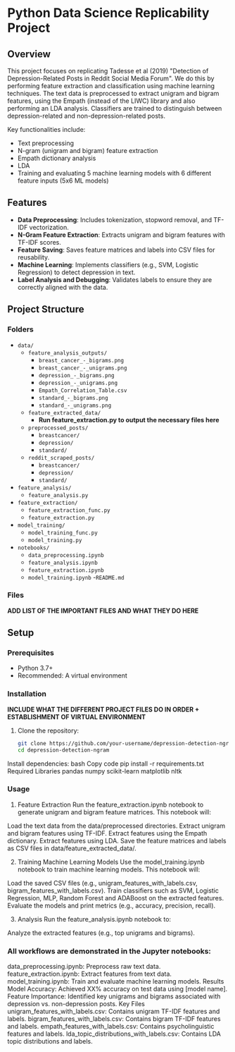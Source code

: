 # Python Data Science Replicability Project

## Overview
This project focuses on replicating Tadesse et al (2019) "Detection of Depression-Related Posts in Reddit Social Media Forum". We do this by performing feature extraction and classification using machine learning techniques. The text data is preprocessed to extract unigram and bigram features, using the Empath (instead of the LIWC) library and also performing an LDA analysis. Classifiers are trained to distinguish between depression-related and non-depression-related posts.

Key functionalities include:
- Text preprocessing
- N-gram (unigram and bigram) feature extraction
- Empath dictionary analysis
- LDA
- Training and evaluating 5 machine learning models with 6 different feature inputs (5x6 ML models)

  
## Features
- **Data Preprocessing**: Includes tokenization, stopword removal, and TF-IDF vectorization.
- **N-Gram Feature Extraction**: Extracts unigram and bigram features with TF-IDF scores.
- **Feature Saving**: Saves feature matrices and labels into CSV files for reusability.
- **Machine Learning**: Implements classifiers (e.g., SVM, Logistic Regression) to detect depression in text.
- **Label Analysis and Debugging**: Validates labels to ensure they are correctly aligned with the data.

## Project Structure

### Folders
- `data/`
  - `feature_analysis_outputs/`
    - `breast_cancer_-_bigrams.png`
    - `breast_cancer_-_unigrams.png`
    - `depression_-_bigrams.png`
    - `depression_-_unigrams.png`
    - `Empath_Correlation_Table.csv`
    - `standard_-_bigrams.png`
    - `standard_-_unigrams.png`
  - `feature_extracted_data/`
    - **Run feature_extraction.py to output the necessary files here**
  - `preprocessed_posts/`
    - `breastcancer/`
    - `depression/`
    - `standard/`
  - `reddit_scraped_posts/`
    - `breastcancer/`
    - `depression/`
    - `standard/`
- `feature_analysis/`
  - `feature_analysis.py`
- `feature_extraction/`
  - `feature_extraction_func.py`
  - `feature_extraction.py`
- `model_training/`
  - `model_training_func.py`
  - `model_training.py`
- `notebooks/`
  - `data_preprocessing.ipynb`
  - `feature_analysis.ipynb`
  - `feature_extraction.ipynb`
  - `model_training.ipynb`
-`README.md`

### Files 

**ADD LIST OF THE IMPORTANT FILES AND WHAT THEY DO HERE**

## Setup

### Prerequisites
- Python 3.7+
- Recommended: A virtual environment

### Installation

**INCLUDE WHAT THE DIFFERENT PROJECT FILES DO IN ORDER + ESTABLISHMENT OF VIRTUAL ENVIRONMENT**

1. Clone the repository:
   ```bash
   git clone https://github.com/your-username/depression-detection-ngram.git
   cd depression-detection-ngram
Install dependencies:
bash
Copy code
pip install -r requirements.txt
Required Libraries
pandas
numpy
scikit-learn
matplotlib
nltk

### Usage
1. Feature Extraction
Run the feature_extraction.ipynb notebook to generate unigram and bigram feature matrices. This notebook will:

Load the text data from the data/preprocessed directories.
Extract unigram and bigram features using TF-IDF. Extract features using the Empath dictionary. Extract features using LDA.
Save the feature matrices and labels as CSV files in data/feature_extracted_data/.

2. Training Machine Learning Models
Use the model_training.ipynb notebook to train machine learning models. This notebook will:

Load the saved CSV files (e.g., unigram_features_with_labels.csv, bigram_features_with_labels.csv).
Train classifiers such as SVM, Logistic Regression, MLP, Random Forest and ADABoost on the extracted features.
Evaluate the models and print metrics (e.g., accuracy, precision, recall).

3. Analysis
Run the feature_analysis.ipynb notebook to:

Analyze the extracted features (e.g., top unigrams and bigrams).


### All workflows are demonstrated in the Jupyter notebooks:

data_preprocessing.ipynb: Preprocess raw text data.
feature_extraction.ipynb: Extract features from text data.
model_training.ipynb: Train and evaluate machine learning models.
Results
Model Accuracy: Achieved XX% accuracy on test data using [model name].
Feature Importance: Identified key unigrams and bigrams associated with depression vs. non-depression posts.
Key Files
unigram_features_with_labels.csv: Contains unigram TF-IDF features and labels.
bigram_features_with_labels.csv: Contains bigram TF-IDF features and labels.
empath_features_with_labels.csv: Contains psycholinguistic features and labels.
lda_topic_distributions_with_labels.csv: Contains LDA topic distributions and labels.

